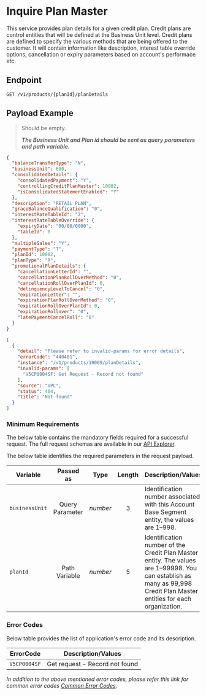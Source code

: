 # Inquire Plan Master

This service provides plan details for a given credit plan. Credit plans are control entities that will be defined at the Business Unit level. Credit plans are defined to specify the various methods that are being offered to the customer. It will contain information like description, interest table override options, cancellation or expiry parameters based on account's performace etc.
  
## Endpoint

`GET /v1/products/{planId}/planDetails`

## Payload Example

<!--
type: tab
titles: Request, Response, Error
-->

>Should be empty.
>
>***The Business Unit and Plan id should be sent as query parameters and path variable.*** 

<!--
type: tab
--> 

```json
{
  "balanceTransferType": "N",
  "businessUnit": 600,
  "consolidatedDetails": {
    "consolidatedPayment": "Y",
    "controllingCreditPlanMaster": 10002,
    "isConsolidatedStatementEnabled": "Y"
  },
  "description": "RETAIL PLAN",
  "graceBalanceQualification": "0",
  "interestRateTableId": "2",
  "interestRateTableOverride": {
    "expiryDate": "00/00/0000",
    "tableId": 0
  },
  "multipleSales": "Y",
  "paymentType": "T",
  "planId": 10002,
  "planType": "R",
  "promotionalPlanDetails": {
    "cancellationLetterId": "",
    "cancellationPlanRollOverMethod": "0",
    "cancellationRollOverPlanId": 0,
    "delinquencyLevelToCancel": "0",
    "expirationLetter": "",
    "expirationPlanRollOverMethod": "0",
    "expirationRollOverPlanId": 0,
    "expirationRollover": "0",
    "latePaymentCancelRoll": "0"
  }
}
```

<!--
type: tab
--> 

```json
[
  {
    "detail": "Please refer to invalid-params for error details",
    "errorCode": "440401",
    "instance": "/v1/products/10009/planDetails",
    "invalid-params": [
      "V5CP0004SF: Get Request - Record not found"
    ],
    "source": "VPL",
    "status": 404,
    "title": "Not found"
  }
]
```
<!-- type: tab-end -->
### Minimum Requirements

The below table contains the mandatory fields required for a successful request. The full request schemas are available in our [API Explorer](../api/?type=get&path=/v1/products/{planId}/planDetails).

The below table identifies the required parameters in the request payload.

| Variable | Passed as | Type | Length | Description/Values |
| -------- | :-------: | :--: | :------------: | ------------------ |
| `businessUnit` | Query Parameter | *number* | 3 | Identification number associated with this Account Base Segment entity, the values are 1–998. |
| `planId` | Path Variable | *number* | 5 | Identification number of the Credit Plan Master entity. The values are 1–99998. You can establish as many as 99,998 Credit Plan Master entities for each organization. | 

### Error Codes

Below table provides the list of application's error code and its description.

| ErrorCode |  Description/Values |
| --------  | ------------------ |
| `V5CP0004SF` | Get request - Record not found |

*In addition to the above mentioned error codes, please refer this link for common error codes [Common Error Codes](?path=docs/Common_Error_Code.md).*